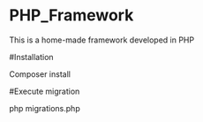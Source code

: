 # PHP_Framework
This is a home-made framework developed in PHP

#Installation

  Composer install

#Execute migration

  php migrations.php

